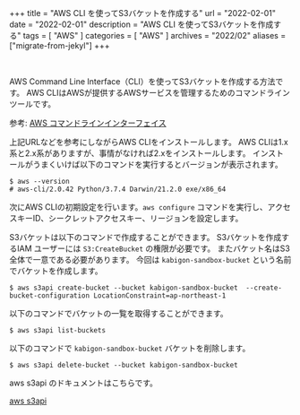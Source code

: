 +++
title =  "AWS CLI を使ってS3バケットを作成する"
url = "2022-02-01"
date = "2022-02-01"
description = "AWS CLI を使ってS3バケットを作成する"
tags = [
  "AWS"
]
categories = [
  "AWS"
]
archives = "2022/02"
aliases = ["migrate-from-jekyl"]
+++

<br>

AWS Command Line Interface（CLI）を使ってS3バケットを作成する方法です。
AWS CLIはAWSが提供するAWSサービスを管理するためのコマンドラインツールです。

参考: [AWS コマンドラインインターフェイス](https://aws.amazon.com/jp/cli/)

上記URLなどを参考にしながらAWS CLIをインストールします。
AWS CLIは1.x系と2.x系がありますが、事情がなければ2.xをインストールします。
インストールがうまくいけば以下のコマンドを実行するとバージョンが表示されます。

```
$ aws --version
# aws-cli/2.0.42 Python/3.7.4 Darwin/21.2.0 exe/x86_64
```

次にAWS CLIの初期設定を行います。`aws configure` コマンドを実行し、アクセスキーID、シークレットアクセスキー、リージョンを設定します。

S3バケットは以下のコマンドで作成することができます。
S3バケットを作成するIAM ユーザーには `S3:CreateBucket` の権限が必要です。
またバケット名はS3全体で一意である必要があります。
今回は `kabigon-sandbox-bucket` という名前でバケットを作成します。

```
$ aws s3api create-bucket --bucket kabigon-sandbox-bucket  --create-bucket-configuration LocationConstraint=ap-northeast-1
```

以下のコマンドでバケットの一覧を取得することができます。

```
$ aws s3api list-buckets
```

以下のコマンドで `kabigon-sandbox-bucket` バケットを削除します。

```
$ aws s3api delete-bucket --bucket kabigon-sandbox-bucket
```

aws s3api のドキュメントはこちらです。

[aws s3api](https://awscli.amazonaws.com/v2/documentation/api/latest/reference/s3api/index.html)
